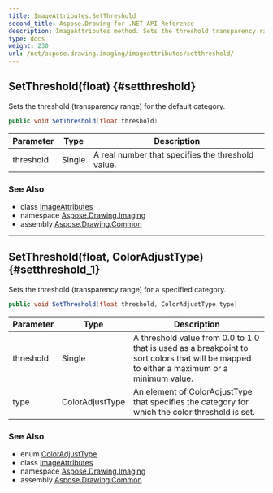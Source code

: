 ```yaml
---
title: ImageAttributes.SetThreshold
second_title: Aspose.Drawing for .NET API Reference
description: ImageAttributes method. Sets the threshold transparency range for the default category
type: docs
weight: 230
url: /net/aspose.drawing.imaging/imageattributes/setthreshold/
---
```

## SetThreshold(float) {#setthreshold}

Sets the threshold (transparency range) for the default category.

```csharp
public void SetThreshold(float threshold)
```

| Parameter | Type | Description |
| --- | --- | --- |
| threshold | Single | A real number that specifies the threshold value. |

### See Also

* class [ImageAttributes](../)
* namespace [Aspose.Drawing.Imaging](../../imageattributes/)
* assembly [Aspose.Drawing.Common](../../../)

---

## SetThreshold(float, ColorAdjustType) {#setthreshold_1}

Sets the threshold (transparency range) for a specified category.

```csharp
public void SetThreshold(float threshold, ColorAdjustType type)
```

| Parameter | Type | Description |
| --- | --- | --- |
| threshold | Single | A threshold value from 0.0 to 1.0 that is used as a breakpoint to sort colors that will be mapped to either a maximum or a minimum value. |
| type | ColorAdjustType | An element of ColorAdjustType that specifies the category for which the color threshold is set. |

### See Also

* enum [ColorAdjustType](../../coloradjusttype/)
* class [ImageAttributes](../)
* namespace [Aspose.Drawing.Imaging](../../imageattributes/)
* assembly [Aspose.Drawing.Common](../../../)


